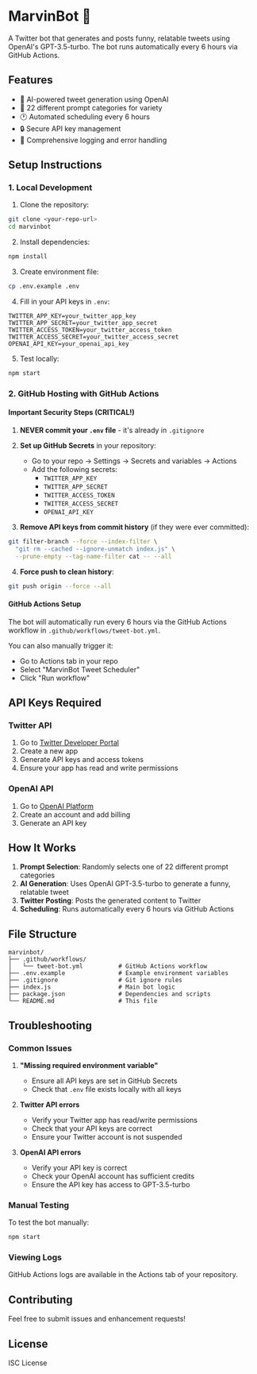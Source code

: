 # MarvinBot 🤖

A Twitter bot that generates and posts funny, relatable tweets using OpenAI's GPT-3.5-turbo. The bot runs automatically every 6 hours via GitHub Actions.

## Features

- 🤖 AI-powered tweet generation using OpenAI
- 🎯 22 different prompt categories for variety
- 🕐 Automated scheduling every 6 hours
- 🔒 Secure API key management
- 📝 Comprehensive logging and error handling

## Setup Instructions

### 1. Local Development

1. Clone the repository:

```bash
git clone <your-repo-url>
cd marvinbot
```

2. Install dependencies:

```bash
npm install
```

3. Create environment file:

```bash
cp .env.example .env
```

4. Fill in your API keys in `.env`:

```env
TWITTER_APP_KEY=your_twitter_app_key
TWITTER_APP_SECRET=your_twitter_app_secret
TWITTER_ACCESS_TOKEN=your_twitter_access_token
TWITTER_ACCESS_SECRET=your_twitter_access_secret
OPENAI_API_KEY=your_openai_api_key
```

5. Test locally:

```bash
npm start
```

### 2. GitHub Hosting with GitHub Actions

#### Important Security Steps (CRITICAL!)

1. **NEVER commit your `.env` file** - it's already in `.gitignore`

2. **Set up GitHub Secrets** in your repository:

   - Go to your repo → Settings → Secrets and variables → Actions
   - Add the following secrets:
     - `TWITTER_APP_KEY`
     - `TWITTER_APP_SECRET`
     - `TWITTER_ACCESS_TOKEN`
     - `TWITTER_ACCESS_SECRET`
     - `OPENAI_API_KEY`

3. **Remove API keys from commit history** (if they were ever committed):

```bash
git filter-branch --force --index-filter \
  "git rm --cached --ignore-unmatch index.js" \
  --prune-empty --tag-name-filter cat -- --all
```

4. **Force push to clean history**:

```bash
git push origin --force --all
```

#### GitHub Actions Setup

The bot will automatically run every 6 hours via the GitHub Actions workflow in `.github/workflows/tweet-bot.yml`.

You can also manually trigger it:

- Go to Actions tab in your repo
- Select "MarvinBot Tweet Scheduler"
- Click "Run workflow"

## API Keys Required

### Twitter API

1. Go to [Twitter Developer Portal](https://developer.twitter.com/)
2. Create a new app
3. Generate API keys and access tokens
4. Ensure your app has read and write permissions

### OpenAI API

1. Go to [OpenAI Platform](https://platform.openai.com/)
2. Create an account and add billing
3. Generate an API key

## How It Works

1. **Prompt Selection**: Randomly selects one of 22 different prompt categories
2. **AI Generation**: Uses OpenAI GPT-3.5-turbo to generate a funny, relatable tweet
3. **Twitter Posting**: Posts the generated content to Twitter
4. **Scheduling**: Runs automatically every 6 hours via GitHub Actions

## File Structure

```
marvinbot/
├── .github/workflows/
│   └── tweet-bot.yml          # GitHub Actions workflow
├── .env.example               # Example environment variables
├── .gitignore                 # Git ignore rules
├── index.js                   # Main bot logic
├── package.json               # Dependencies and scripts
└── README.md                  # This file
```

## Troubleshooting

### Common Issues

1. **"Missing required environment variable"**

   - Ensure all API keys are set in GitHub Secrets
   - Check that `.env` file exists locally with all keys

2. **Twitter API errors**

   - Verify your Twitter app has read/write permissions
   - Check that your API keys are correct
   - Ensure your Twitter account is not suspended

3. **OpenAI API errors**
   - Verify your API key is correct
   - Check your OpenAI account has sufficient credits
   - Ensure the API key has access to GPT-3.5-turbo

### Manual Testing

To test the bot manually:

```bash
npm start
```

### Viewing Logs

GitHub Actions logs are available in the Actions tab of your repository.

## Contributing

Feel free to submit issues and enhancement requests!

## License

ISC License
